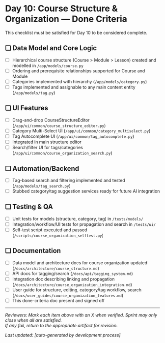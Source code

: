 # Day 10: Course Structure & Organization — Done Criteria

This checklist must be satisfied for Day 10 to be considered complete.

## ❏ Data Model and Core Logic
- [ ] Hierarchical course structure (Course > Module > Lesson) created and modelled in `/app/models/course.py`
- [ ] Ordering and prerequisite relationships supported for Course and Module
- [ ] Categories implemented with hierarchy (`/app/models/category.py`)
- [ ] Tags implemented and assignable to any main content entity (`/app/models/tag.py`)

## ❏ UI Features
- [ ] Drag-and-drop CourseStructureEditor (`/app/ui/common/course_structure_editor.py`)
- [ ] Category Multi-Select UI (`/app/ui/common/category_multiselect.py`)
- [ ] Tag Autocomplete UI (`/app/ui/common/tag_autocomplete.py`)
- [ ] Integrated in main structure editor
- [ ] Search/filter UI for tags/categories (`/app/ui/common/course_organization_search.py`)

## ❏ Automation/Backend
- [ ] Tag-based search and filtering implemented and tested (`/app/models/tag_search.py`)
- [ ] Stubbed category/tag suggestion services ready for future AI integration

## ❏ Testing & QA
- [ ] Unit tests for models (structure, category, tag) in `/tests/models/`
- [ ] Integration/workflow/UI tests for propagation and search in `/tests/ui/`
- [ ] Self-test script executed and passed (`/scripts/course_organization_selftest.py`)

## ❏ Documentation
- [ ] Data model and architecture docs for course organization updated (`/docs/architecture/course_structure.md`)
- [ ] API docs for tagging/search (`/docs/api/tagging_system.md`)
- [ ] Integration doc describing linking and propagation (`/docs/architecture/course_organization_integration.md`)
- [ ] User guide for structure, editing, category/tag workflow, search (`/docs/user_guides/course_organization_features.md`)
- [ ] This done-criteria doc present and signed off

---

_Reviewers: Mark each item above with an X when verified. Sprint may only close when all are satisfied._  
_If any fail, return to the appropriate artifact for revision._

_Last updated: [auto-generated by development process]_